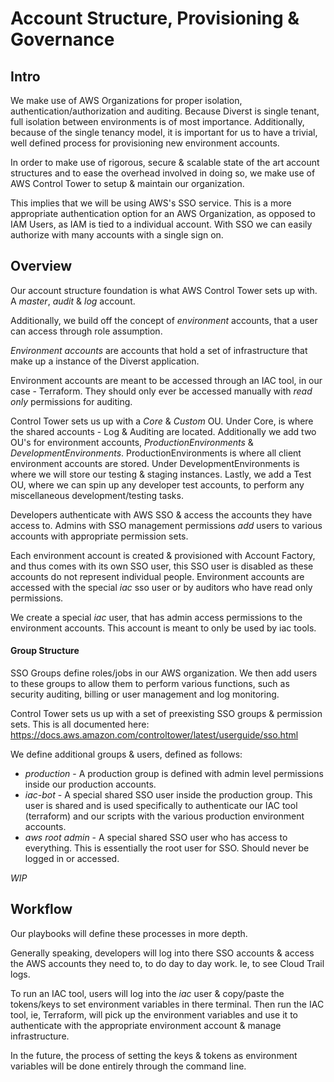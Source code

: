 # Account Structure, Provisioning & Governance

## Intro

We make use of AWS Organizations for proper isolation, authentication/authorization and auditing. Because Diverst is single tenant, full isolation between environments is of most importance. Additionally, because of the single tenancy model, it is important for us to have a trivial, well defined process for provisioning new environment accounts.

In order to make use of rigorous, secure & scalable state of the art account structures and to ease the overhead involved in doing so, we make use of AWS Control Tower to setup & maintain our organization.

This implies that we will be using AWS's SSO service. This is a more appropriate authentication option for an AWS Organization, as opposed to IAM Users, as IAM is tied to a individual account. With SSO we can easily authorize with many accounts with a single sign on. 

## Overview

Our account structure foundation is what AWS Control Tower sets up with. A _master_, _audit_ & _log_ account.

Additionally, we build off the concept of _environment_ accounts, that a user can access through role assumption.

_Environment accounts_ are accounts that hold a set of infrastructure that make up a instance of the Diverst application.

Environment accounts are meant to be accessed through an IAC tool, in our case - Terraform. They should only ever be accessed manually with _read only_ permissions for auditing.  

Control Tower sets us up with a _Core_ & _Custom_ OU. Under Core, is where the shared accounts - Log & Auditing are located. Additionally we add two OU's for environment accounts, _ProductionEnvironments_ & _DevelopmentEnvironments_. ProductionEnvironments is where all client environment accounts are stored. Under DevelopmentEnvironments is where we will store our testing & staging instances. Lastly, we add a Test OU, where we can spin up any developer test accounts, to perform any miscellaneous development/testing tasks.

Developers authenticate with AWS SSO & access the accounts they have access to. Admins with SSO management permissions _add_ users to various accounts with appropriate permission sets. 

Each environment account is created & provisioned with Account Factory, and thus comes with its own SSO user, this SSO user is disabled as these accounts do not represent individual people. Environment accounts are accessed with the special _iac_ sso user or by auditors who have read only permissions. 

We create a special _iac_ user, that has admin access permissions to the environment accounts. This account is meant to only be used by iac tools. 

#### Group Structure

SSO Groups define roles/jobs in our AWS organization. We then add users to these groups to allow them to perform various functions, such as security auditing, billing or user management and log monitoring.

Control Tower sets us up with a set of preexisting SSO groups & permission sets. This is all documented here: https://docs.aws.amazon.com/controltower/latest/userguide/sso.html

We define additional groups & users, defined as follows:

- _production_ - A production group is defined with admin level permissions inside our production accounts. 
- _iac-bot_ - A special shared SSO user inside the production group. This user is shared and is used specifically to authenticate our IAC tool (terraform) and our scripts with the various production environment accounts.
- _aws root admin_ -  A special shared SSO user who has access to everything. This is essentially the root user for SSO. Should never be logged in or accessed. 

_WIP_

## Workflow

Our playbooks will define these processes in more depth. 

Generally speaking, developers will log into there SSO accounts & access the AWS accounts they need to, to do day to day work. Ie, to see Cloud Trail logs. 

To run an IAC tool, users will log into the _iac_ user & copy/paste the tokens/keys to set environment variables in there terminal. Then run the IAC tool, ie, Terraform, will pick up the environment variables and use it to authenticate with the appropriate environment account & manage infrastructure. 

In the future, the process of setting the keys & tokens as environment variables will be done entirely through the command line.

